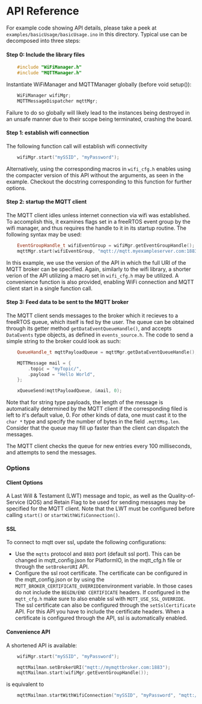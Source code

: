 # API Reference
For example code showing API details, please take a peek at ```examples/basicUsage/basicUsage.ino``` in this directory. Typical use can be decomposed into three steps:

#### Step 0: Include the library files

```cpp
    #include "WiFiManager.h"
    #include "MQTTManager.h"
```

Instantiate WiFiManager and MQTTManager globally (before void setup()):

```cpp
    WiFiManager wifiMgr;
    MQTTMessageDispatcher mqttMgr;
```
Failure to do so globally will likely lead to the instances being destroyed in an unsafe manner due to their scope being terminated, crashing the board.

#### Step 1: establish wifi connection

The following function call will establish wifi connectivity
```cpp
    wifiMgr.start("mySSID", "myPassword");
```
Alternatively, using the corresponding macros in ```wifi_cfg.h``` enables using the compacter version of this API without the arguments, as seen in the example. Checkout the docstring corresponding to this function for further options.

#### Step 2: startup the MQTT client

The MQTT client idles unless internet connection via wifi was established. To accomplish this, it examines flags set in a freeRTOS event group by the wifi manager, and thus requires the handle to it in its startup routine. The following syntax may be used:

```cpp
    EventGroupHandle_t wifiEventGroup = wifiMgr.getEventGroupHandle();
    mqttMgr.start(wifiEventGroup, "mqtt://mqtt.myexampleserver.com:1883");
```
In this example, we use the version of the API in which the full URI of the MQTT broker can be specified. Again, similarly to the wifi library, a shorter verion of the API utilizing a macro set in ```wifi_cfg.h``` may be utilized. A convenience function is also provided, enabling WiFi connection and MQTT client start in a single function call.

#### Step 3: Feed data to be sent to the MQTT broker

The MQTT client sends messages to the broker which it recieves to a freeRTOS queue, which itself is fed by the user. The queue can be obtained through its getter method ```getDataEventQueueHandle()```, and accepts ```DataEvents``` type objects, as defined in ```events_source.h```. The code to send a simple string to the broker could look as such:

```cpp
    QueueHandle_t mqttPayloadQueue = mqttMgr.getDataEventQueueHandle();

    MQTTMessage mail = {
        .topic = "myTopic/",
        .payload = "Hello World",
    };

    xQueueSend(mqttPayloadQueue, &mail, 0);
```

Note that for string type payloads, the length of the message is automatically determined by the MQTT client if the corresponding filed is left to it's default value, 0. For other kinds of data, one must cast it to the ```char *``` type and specify the number of bytes in the field ```.mqttMsg.len```. Consider that the queue may fill up faster than the client can dispatch the messages.

The MQTT client checks the queue for new entries every 100 milliseconds, and attempts to send the messages.

### Options

#### Client Options
A Last Will & Testament (LWT) message and topic, as well as the Quality-of-Service (QOS) and Retain Flag to be used for sending messages may be specified for the MQTT client. Note that the LWT must be configured before calling ```start()``` or ```startWithWifiConnection()```.

#### SSL

To connect to mqtt over ssl, update the following configurations:

* Use the `mqtts` protocol and `8883` port (default ssl port). This can be changed in mqtt_config.json for PlatformIO, in the mqtt_cfg.h file or through the `setBrokerURI` API.
* Configure the ssl root certificate. The certificate can be configured in the mqtt_config.json or by using the `MQTT_BROKER_CERTIFICATE_OVERRIDE`environment variable.
  In those cases do not include the `BEGIN/END CERTIFICATE` headers. If configured in the `mqtt_cfg.h` make sure to also enable ssl with `MQTT_USE_SSL_OVERRIDE`.
  The ssl certificate can also be configured through the `setSslCertificate` API. For this API you have to include the certificate headers.
  When a certificate is configured through the API, ssl is automatically enabled.

#### Convenience API
A shortened API is available:
```cpp
    wifiMgr.start("mySSID", "myPassword");

    mqttMailman.setBrokerURI("mqtt://mymqttbroker.com:1883");
    mqttMailman.start(wifiMgr.getEventGroupHandle());
```
is equivalent to
```cpp
    mqttMailman.startWithWifiConnection("mySSID", "myPassword", "mqtt://mymqttbroker.com:1883");
```